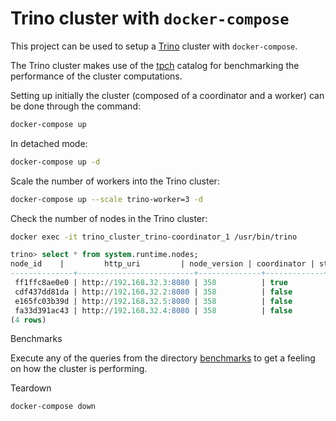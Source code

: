 Trino cluster with `docker-compose`
===================================

This project can be used to setup a [Trino](https://trino.io/) cluster with `docker-compose`.

The Trino cluster makes use of the [tpch](https://trino.io/docs/current/connector/tpch.html)
catalog for benchmarking the performance of the cluster computations.

Setting up initially the cluster (composed of a coordinator and a worker) can be done through the command:

```bash
docker-compose up
```

In detached mode:

```bash
docker-compose up -d
```


Scale the number of workers into the Trino cluster:

```bash
docker-compose up --scale trino-worker=3 -d
```


Check the number of nodes in the Trino cluster:

```bash
docker exec -it trino_cluster_trino-coordinator_1 /usr/bin/trino
```

```sql
trino> select * from system.runtime.nodes;
node_id    |         http_uri         | node_version | coordinator | state  
--------------+--------------------------+--------------+-------------+--------
 ff1ffc8ae0e0 | http://192.168.32.3:8080 | 358          | true        | active 
 cdf437dd81da | http://192.168.32.2:8080 | 358          | false       | active 
 e165fc03b39d | http://192.168.32.5:8080 | 358          | false       | active 
 fa33d391ac43 | http://192.168.32.4:8080 | 358          | false       | active 
(4 rows)
```


Benchmarks

Execute any of the queries from the directory [benchmarks](benchmarks) to get a feeling on how
the cluster is performing.

Teardown

```bash
docker-compose down
```